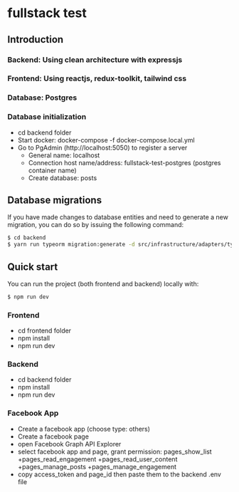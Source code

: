 # fullstack test

## Introduction

### Backend: Using clean architecture with expressjs

### Frontend: Using reactjs, redux-toolkit, tailwind css

### Database: Postgres

### Database initialization

- cd backend folder
- Start docker: docker-compose -f docker-compose.local.yml
- Go to PgAdmin (http://localhost:5050) to register a server
  - General name: localhost
  - Connection host name/address: fullstack-test-postgres (postgres container name)
  - Create database: posts

## Database migrations

If you have made changes to database entities and need to generate a new
migration, you can do so by issuing the following command:

```sh
$ cd backend
$ yarn run typeorm migration:generate -d src/infrastructure/adapters/type-orm/data-source.ts src/infrastructure/adapters/type-orm/migrations/{migration-name}
```

## Quick start

You can run the project (both frontend and backend) locally with:

```sh
$ npm run dev
```

### Frontend

- cd frontend folder
- npm install
- npm run dev

### Backend

- cd backend folder
- npm install
- npm run dev

### Facebook App

- Create a facebook app (choose type: others)
- Create a facebook page
- open Facebook Graph API Explorer
- select facebook app and page, grant permission: pages_show_list
  +pages_read_engagement
  +pages_read_user_content
  +pages_manage_posts
  +pages_manage_engagement
- copy access_token and page_id then paste them to the backend .env file
